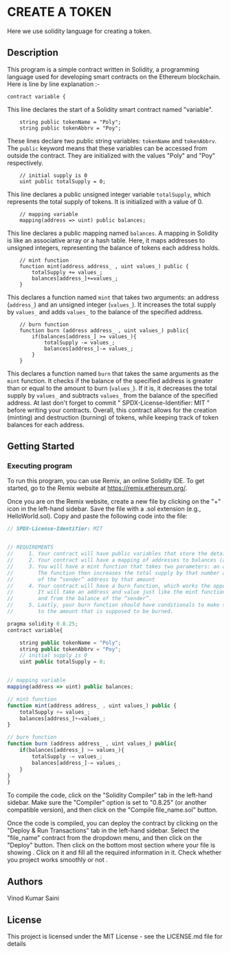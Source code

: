 # CREATE A TOKEN 

Here we use solidity language for creating a token. 


## Description

This program is a simple contract written in Solidity, a programming language used for developing smart contracts on the Ethereum blockchain. 
Here is line by line explanation :-


```solidity
contract variable {
```
This line declares the start of a Solidity smart contract named "variable".

```solidity
    string public tokenName = "Poly";
    string public tokenAbbrv = "Poy";
```
These lines declare two public string variables: `tokenName` and `tokenAbbrv`. The `public` keyword means that these variables can be accessed from outside the contract. They are initialized with the values "Poly" and "Poy" respectively.

```solidity
    // initial supply is 0
    uint public totalSupply = 0;
```
This line declares a public unsigned integer variable `totalSupply`, which represents the total supply of tokens. It is initialized with a value of 0.

```solidity
    // mapping variable 
    mapping(address => uint) public balances;
```
This line declares a public mapping named `balances`. A mapping in Solidity is like an associative array or a hash table. Here, it maps addresses to unsigned integers, representing the balance of tokens each address holds.

```solidity
    // mint function
    function mint(address address_ , uint values_) public {
        totalSupply += values_;
        balances[address_]+=values_;
    }
```
This declares a function named `mint` that takes two arguments: an address (`address_`) and an unsigned integer (`values_`). It increases the total supply by `values_` and adds `values_` to the balance of the specified address.

```solidity
    // burn function
    function burn (address address_ , uint values_) public{
        if(balances[address_] >= values_){
            totalSupply -= values_;
            balances[address_]-= values_;
        }
    }
```
This declares a function named `burn` that takes the same arguments as the `mint` function. It checks if the balance of the specified address is greater than or equal to the amount to burn (`values_`). If it is, it decreases the total supply by `values_` and subtracts `values_` from the balance of the specified address.
At last don't forget to commit "  SPDX-License-Identifier: MIT " before writing your contracts.
Overall, this contract allows for the creation (minting) and destruction (burning) of tokens, while keeping track of token balances for each address.

## Getting Started

### Executing program

To run this program, you can use Remix, an online Solidity IDE. To get started, go to the Remix website at https://remix.ethereum.org/.

Once you are on the Remix website, create a new file by clicking on the "+" icon in the left-hand sidebar. Save the file with a .sol extension (e.g., HelloWorld.sol). Copy and paste the following code into the file:

```javascript
// SPDX-License-Identifier: MIT


// REQUIREMENTS
//     1. Your contract will have public variables that store the details about your coin (Token Name, Token Abbrv., Total Supply)
//     2. Your contract will have a mapping of addresses to balances (address => uint)
//     3. You will have a mint function that takes two parameters: an address and a value. 
//        The function then increases the total supply by that number and increases the balance 
//        of the “sender” address by that amount
//     4. Your contract will have a burn function, which works the opposite of the mint function, as it will destroy tokens. 
//        It will take an address and value just like the mint functions. It will then deduct the value from the total supply 
//        and from the balance of the “sender”.
//     5. Lastly, your burn function should have conditionals to make sure the balance of "sender" is greater than or equal 
//        to the amount that is supposed to be burned.

pragma solidity 0.8.25;
contract variable{

    string public tokenName = "Poly";
    string public tokenAbbrv = "Poy";
    // initial supply is 0
    uint public totalSupply = 0;


// mapping variable 
mapping(address => uint) public balances;

// mint function
function mint(address address_ , uint values_) public {
    totalSupply += values_;
    balances[address_]+=values_;
}

// burn function
function burn (address address_ , uint values_) public{
    if(balances[address_] >= values_){
        totalSupply -= values_;
        balances[address_]-= values_;
    }
}
}
```

To compile the code, click on the "Solidity Compiler" tab in the left-hand sidebar. Make sure the "Compiler" option is set to "0.8.25" (or another compatible version), and then click on the "Compile file_name.sol" button.

Once the code is compiled, you can deploy the contract by clicking on the "Deploy & Run Transactions" tab in the left-hand sidebar. Select the "file_name" contract from the dropdown menu, and then click on the "Deploy" button.
Then click on the bottom most section where your file is showing . Click on it and fill all the required information in it. Check whether you project works smoothly or not . 

## Authors

Vinod Kumar Saini 



## License

This project is licensed under the MIT License - see the LICENSE.md file for details
